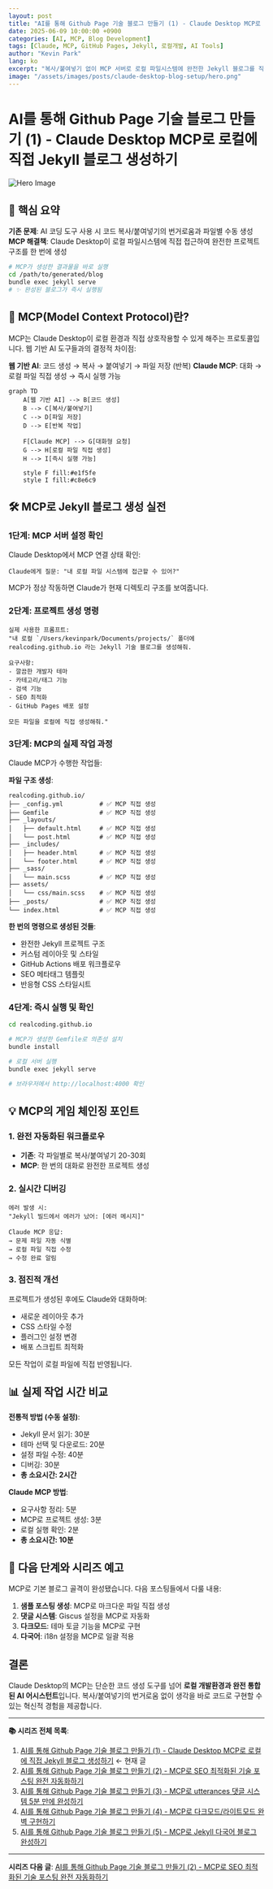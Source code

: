 ```yaml
---
layout: post
title: "AI를 통해 Github Page 기술 블로그 만들기 (1) - Claude Desktop MCP로 로컬에 직접 Jekyll 블로그 생성하기"
date: 2025-06-09 10:00:00 +0900
categories: [AI, MCP, Blog Development]
tags: [Claude, MCP, GitHub Pages, Jekyll, 로컬개발, AI Tools]
author: "Kevin Park"
lang: ko
excerpt: "복사/붙여넣기 없이 MCP 서버로 로컬 파일시스템에 완전한 Jekyll 블로그를 직접 생성하는 혁신적 방법"
image: "/assets/images/posts/claude-desktop-blog-setup/hero.png"
---
```


# AI를 통해 Github Page 기술 블로그 만들기 (1) - Claude Desktop MCP로 로컬에 직접 Jekyll 블로그 생성하기

![Hero Image](/assets/images/posts/claude-desktop-blog-setup/hero.png)

## 🎯 핵심 요약
**기존 문제**: AI 코딩 도구 사용 시 코드 복사/붙여넣기의 번거로움과 파일별 수동 생성
**MCP 해결책**: Claude Desktop이 로컬 파일시스템에 직접 접근하여 완전한 프로젝트 구조를 한 번에 생성

```bash
# MCP가 생성한 결과물을 바로 실행
cd /path/to/generated/blog
bundle exec jekyll serve
# ✨ 완성된 블로그가 즉시 실행됨
```

## 🚀 MCP(Model Context Protocol)란?

MCP는 Claude Desktop이 로컬 환경과 직접 상호작용할 수 있게 해주는 프로토콜입니다. 웹 기반 AI 도구들과의 결정적 차이점:

**웹 기반 AI**: 코드 생성 → 복사 → 붙여넣기 → 파일 저장 (반복)
**Claude MCP**: 대화 → 로컬 파일 직접 생성 → 즉시 실행 가능

```mermaid
graph TD
    A[웹 기반 AI] --> B[코드 생성]
    B --> C[복사/붙여넣기]
    C --> D[파일 저장]
    D --> E[반복 작업]
    
    F[Claude MCP] --> G[대화형 요청]
    G --> H[로컬 파일 직접 생성]
    H --> I[즉시 실행 가능]
    
    style F fill:#e1f5fe
    style I fill:#c8e6c9
```

## 🛠️ MCP로 Jekyll 블로그 생성 실전

### 1단계: MCP 서버 설정 확인

Claude Desktop에서 MCP 연결 상태 확인:
```
Claude에게 질문: "내 로컬 파일 시스템에 접근할 수 있어?"
```

MCP가 정상 작동하면 Claude가 현재 디렉토리 구조를 보여줍니다.

### 2단계: 프로젝트 생성 명령

```
실제 사용한 프롬프트:
"내 로컬 `/Users/kevinpark/Documents/projects/` 폴더에 
realcoding.github.io 라는 Jekyll 기술 블로그를 생성해줘.

요구사항:
- 깔끔한 개발자 테마
- 카테고리/태그 기능
- 검색 기능
- SEO 최적화
- GitHub Pages 배포 설정

모든 파일을 로컬에 직접 생성해줘."
```

### 3단계: MCP의 실제 작업 과정

Claude MCP가 수행한 작업들:

**파일 구조 생성**:
```
realcoding.github.io/
├── _config.yml          # ✅ MCP 직접 생성
├── Gemfile              # ✅ MCP 직접 생성  
├── _layouts/
│   ├── default.html     # ✅ MCP 직접 생성
│   └── post.html        # ✅ MCP 직접 생성
├── _includes/
│   ├── header.html      # ✅ MCP 직접 생성
│   └── footer.html      # ✅ MCP 직접 생성
├── _sass/
│   └── main.scss        # ✅ MCP 직접 생성
├── assets/
│   └── css/main.scss    # ✅ MCP 직접 생성
├── _posts/              # ✅ MCP 직접 생성
└── index.html           # ✅ MCP 직접 생성
```

**한 번의 명령으로 생성된 것들**:
- 완전한 Jekyll 프로젝트 구조
- 커스텀 레이아웃 및 스타일
- GitHub Actions 배포 워크플로우
- SEO 메타태그 템플릿
- 반응형 CSS 스타일시트

### 4단계: 즉시 실행 및 확인

```bash
cd realcoding.github.io

# MCP가 생성한 Gemfile로 의존성 설치
bundle install

# 로컬 서버 실행
bundle exec jekyll serve

# 브라우저에서 http://localhost:4000 확인
```

## 💡 MCP의 게임 체인징 포인트

### 1. 완전 자동화된 워크플로우
- **기존**: 각 파일별로 복사/붙여넣기 20-30회
- **MCP**: 한 번의 대화로 완전한 프로젝트 생성

### 2. 실시간 디버깅
```
에러 발생 시:
"Jekyll 빌드에서 에러가 났어: [에러 메시지]"

Claude MCP 응답:
→ 문제 파일 자동 식별
→ 로컬 파일 직접 수정
→ 수정 완료 알림
```

### 3. 점진적 개선
프로젝트가 생성된 후에도 Claude와 대화하며:
- 새로운 레이아웃 추가
- CSS 스타일 수정  
- 플러그인 설정 변경
- 배포 스크립트 최적화

모든 작업이 로컬 파일에 직접 반영됩니다.

## 📊 실제 작업 시간 비교

**전통적 방법 (수동 설정)**:
- Jekyll 문서 읽기: 30분
- 테마 선택 및 다운로드: 20분  
- 설정 파일 수정: 40분
- 디버깅: 30분
- **총 소요시간: 2시간**

**Claude MCP 방법**:
- 요구사항 정리: 5분
- MCP로 프로젝트 생성: 3분
- 로컬 실행 확인: 2분
- **총 소요시간: 10분**

## 🎉 다음 단계와 시리즈 예고

MCP로 기본 블로그 골격이 완성됐습니다. 다음 포스팅들에서 다룰 내용:

1. **샘플 포스팅 생성**: MCP로 마크다운 파일 직접 생성
2. **댓글 시스템**: Giscus 설정을 MCP로 자동화
3. **다크모드**: 테마 토글 기능을 MCP로 구현
4. **다국어**: i18n 설정을 MCP로 일괄 적용

## 결론

Claude Desktop의 MCP는 단순한 코드 생성 도구를 넘어 **로컬 개발환경과 완전 통합된 AI 어시스턴트**입니다. 복사/붙여넣기의 번거로움 없이 생각을 바로 코드로 구현할 수 있는 혁신적 경험을 제공합니다.

---

**📚 시리즈 전체 목록**:
1. [AI를 통해 Github Page 기술 블로그 만들기 (1) - Claude Desktop MCP로 로컬에 직접 Jekyll 블로그 생성하기](/2025/06/09/claude-desktop-mcp-blog-setup/) ← 현재 글
2. [AI를 통해 Github Page 기술 블로그 만들기 (2) - MCP로 SEO 최적화된 기술 포스팅 완전 자동화하기](/2025/06/09/mcp-automated-blog-posting/)
3. [AI를 통해 Github Page 기술 블로그 만들기 (3) - MCP로 utterances 댓글 시스템 5분 만에 완성하기](/2025/06/09/mcp-giscus-comments-setup/)
4. [AI를 통해 Github Page 기술 블로그 만들기 (4) - MCP로 다크모드/라이트모드 완벽 구현하기](/2025/06/09/mcp-dark-light-mode-implementation/)
5. [AI를 통해 Github Page 기술 블로그 만들기 (5) - MCP로 Jekyll 다국어 블로그 완성하기](/2025/06/09/mcp-jekyll-multilingual-blog/)

---

**시리즈 다음 글**: [AI를 통해 Github Page 기술 블로그 만들기 (2) - MCP로 SEO 최적화된 기술 포스팅 완전 자동화하기](/2025/06/09/mcp-automated-blog-posting/)
